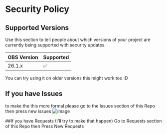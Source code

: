 # Security Policy

## Supported Versions

Use this section to tell people about which versions of your project are
currently being supported with security updates.

| OBS Version | Supported          |
| ----------- | ------------------ |
|   26.1.x    | :white_check_mark: |

You can try using it on older versions this might work too :D

## If you have Issues
to make the this more formal please go to the Issues section of this Repo then press new issues 
![image](https://user-images.githubusercontent.com/51787264/119609446-298de100-be2a-11eb-9d6a-bf156a62c019.png)

##If you have Requests (I'll try to make that happen)
Go to Requests section of this Repo then Press New Requests

